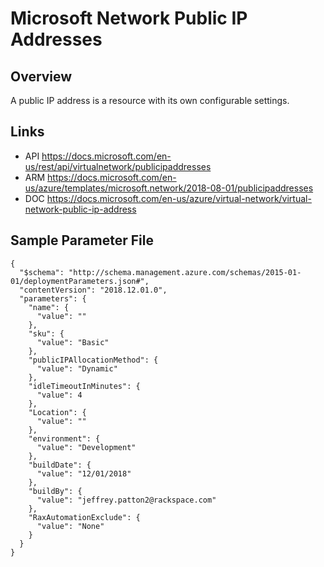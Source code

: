 # Microsoft Network Public IP Addresses

## Overview
A public IP address is a resource with its own configurable settings.

## Links
- API https://docs.microsoft.com/en-us/rest/api/virtualnetwork/publicipaddresses
- ARM https://docs.microsoft.com/en-us/azure/templates/microsoft.network/2018-08-01/publicipaddresses
- DOC https://docs.microsoft.com/en-us/azure/virtual-network/virtual-network-public-ip-address

## Sample Parameter File
```
{
  "$schema": "http://schema.management.azure.com/schemas/2015-01-01/deploymentParameters.json#",
  "contentVersion": "2018.12.01.0",
  "parameters": {
    "name": {
      "value": ""
    },
    "sku": {
      "value": "Basic"
    },
    "publicIPAllocationMethod": {
      "value": "Dynamic"
    },
    "idleTimeoutInMinutes": {
      "value": 4
    },
    "Location": {
      "value": ""
    },
    "environment": {
      "value": "Development"
    },
    "buildDate": {
      "value": "12/01/2018"
    },
    "buildBy": {
      "value": "jeffrey.patton2@rackspace.com"
    },
    "RaxAutomationExclude": {
      "value": "None"
    }
  }
}
```